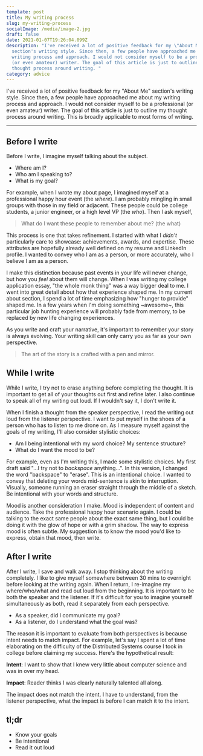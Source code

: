 ```yaml
---
template: post
title: My writing process
slug: my-writing-process
socialImage: /media/image-2.jpg
draft: false
date: 2021-01-07T19:26:04.099Z
description: "I've received a lot of positive feedback for my \"About Me\"
  section's writing style. Since then, a few people have approached me about my
  writing process and approach. I would not consider myself to be a professional
  (or even amateur) writer. The goal of this article is just to outline my
  thought process around writing. "
category: advice
---
```

I've received a lot of positive feedback for my "About Me" section's writing style. Since then, a few people have approached me about my writing process and approach. I would not consider myself to be a professional (or even amateur) writer. The goal of this article is just to outline my thought process around writing. This is broadly applicable to most forms of writing.

- - -

## Before I write

Before I write, I imagine myself talking about the subject. 

* Where am I? 
* Who am I speaking to? 
* What is my goal? 

For example, when I wrote my about page, I imagined myself at a professional happy hour event (the *where*). I am probably mingling in small groups with those in my field or adjacent. These people could be college students, a junior engineer, or a high level VP (the *who*). Then I ask myself, 

> What do I want these people to remember about me? (the what)

This process is one that takes refinement. I started with what I *didn't* particularly care to showcase: achievements, awards, and expertise. These attributes are hopefully already well defined on my resume and LinkedIn profile. I wanted to convey who I am as a person, or more accurately, who I believe I am as a person.

I make this distinction because past events in your life will never change, but how you *feel* about them will change. When I was writing my college application essay, "the whole monk thing" was a way bigger deal to me. I went into great detail about how that experience shaped me. In my current about section, I spend a lot of time emphasizing how "hunger to provide" shaped me. In a few years when I'm doing something \~awesome\~, this particular job hunting experience will probably fade from memory, to be replaced by new life changing experiences. 

As you write and craft your narrative, it's important to remember your story is always evolving. Your writing skill can only carry you as far as your own perspective. 

> The art of the story is a crafted with a pen and mirror.

## While I write

While I write, I try not to erase anything before completing the thought. It is important to get all of your thoughts out first and refine later. I also continue to speak all of my writing out loud. If I wouldn't say it, I don't write it. 

When I finish a thought from the speaker perspective, I read the writing out loud from the listener perspective. I want to put myself in the shoes of a person who has to listen to me drone on. As I measure myself against the goals of my writing, I'll also consider stylistic choices:

* Am I being intentional with my word choice? My sentence structure?
* What do I want the mood to be?

For example, even as I'm writing this, I made some stylistic choices. My first draft said "...I try not to *backspace* anything...". In this version, I changed the word "backspace" to "erase". This is an intentional choice. I wanted to convey that deleting your words mid-sentence is akin to interruption. Visually, someone running an eraser straight through the middle of a sketch. Be intentional with your words and structure. 

Mood is another consideration I make. Mood is independent of content and audience. Take the professional happy hour scenario again. I could be talking to the exact same people about the exact same thing, but I could be doing it with the glow of hope or with a grim shadow. The way to express mood is often subtle. My suggestion is to know the mood you'd like to express, obtain that mood, then write. 

## After I write

After I write, I save and walk away. I stop thinking about the writing completely. I like to give myself somewhere between 30 mins to overnight before looking at the writing again. When I return, I re-imagine my where/who/what and read out loud from the beginning. It is important to be both the speaker and the listener. If it's difficult for you to imagine yourself simultaneously as both, read it separately from each perspective.

* As a speaker, did I communicate my goal?
* As a listener, do I understand what the goal was?

The reason it is important to evaluate from both perspectives is because intent needs to match impact. For example, let's say I spent a lot of time elaborating on the difficulty of the Distributed Systems course I took in college before claiming my success. Here's the hypothetical result:

**Intent**: I want to show that I knew very little about computer science and was in over my head.


**Impact**: Reader thinks I was clearly naturally talented all along.

The impact does not match the intent. I have to understand, from the listener perspective, what the impact is before I can match it to the intent. 

## tl;dr

* Know your goals
* Be intentional
* Read it out loud